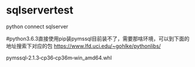 # sqlservertest
python connect sqlserver

#python3.6.3直接使用pip装pymssql目前装不了，需要那啥环境，可以到下面的地址搜索下对应的包
https://www.lfd.uci.edu/~gohlke/pythonlibs/


pymssql‑2.1.3‑cp36‑cp36m‑win_amd64.whl
